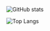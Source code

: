 ![GitHub stats](https://github-readme-stats.vercel.app/api?username=qwreey75&count_private=true&show_icons=true&theme=radical)  

![Top Langs](https://github-readme-stats.vercel.app/api/top-langs/?username=qwreey75&theme=radical&layout=compact)  
